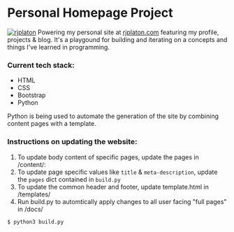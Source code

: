 # Personal Homepage Project
[![rjplaton](http://rjplaton.com/img/core-img/logo.png)](http://rjplaton.com)
Powering my personal site at [rjplaton.com](http://rjplaton.com) featuring my profile, projects & blog. It's a playgound for building and iterating on a concepts and things I've learned in programming.


### Current tech stack:
- HTML
- CSS
- Bootstrap
- Python

Python is being used to automate the generation of the site by combining content pages with a template.

### Instructions on updating the website:
1. To update body content of specific pages, update the pages in /content/: 
2. To update page specific values like `title` &  `meta-description`, update the `pages` dict contained in `build.py`
3. To update the common header and footer, update template.html in /templates/
4. Run build.py to automtically apply changes to all user facing "full pages" in /docs/
```sh
$ python3 build.py
```
